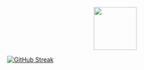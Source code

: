 
<div id="header" align="center">
  <img src="https://media.giphy.com/media/M9gbBd9nbDrOTu1Mqx/giphy.gif" width="100"/>
</div>

[![GitHub Streak](http://github-readme-streak-stats.herokuapp.com?user=ThBlitz&theme=highcontrast&hide_border=true&date_format=M%20j%5B%2C%20Y%5D)](https://git.io/streak-stats)
